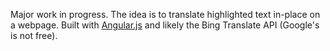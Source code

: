 Major work in progress. The idea is to translate highlighted text in-place on a webpage. Built with [Angular.js](http://angularjs.org/) and likely the Bing Translate API (Google's is not free).